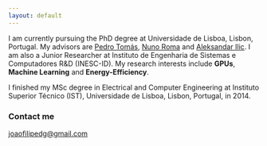 ```yaml
---
layout: default
---
```


I am currently pursuing the PhD degree at Universidade de Lisboa, Lisbon, Portugal.
My advisors are [Pedro Tomás](http://sips.inesc-id.pt/~pfzt/), [Nuno Roma](http://sips.inesc-id.pt/~nfvr/) and [Aleksandar Ilic](http://sips.inesc-id.pt/~ilic/).
I am also a Junior Researcher at Instituto de Engenharia de Sistemas e Computadores R&D (INESC-ID).
My research interests include **GPUs**, **Machine Learning** and **Energy-Efficiency**.

I finished my MSc degree in Electrical and Computer Engineering at Instituto Superior Técnico (IST), Universidade de Lisboa, Lisbon, Portugal, in 2014.

### Contact me

[joaofilipedg@gmail.com](mailto:joaofilipedg@gmail.com)
